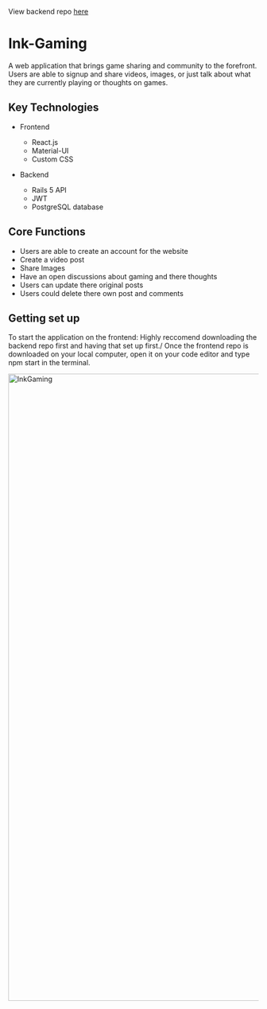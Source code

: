 View backend repo [here](https://github.com/majormatt28/Ink-Gaming-backend)

# Ink-Gaming

A web application that brings game sharing and community to the forefront. Users are able to signup and share videos, images, or just talk about what they are currently playing or thoughts on games.

## Key Technologies

* Frontend
  * React.js
  * Material-UI
  * Custom CSS
  
* Backend
  * Rails 5 API
  * JWT
  * PostgreSQL database

## Core Functions

* Users are able to create an account for the website
* Create a video post
* Share Images
* Have an open discussions about gaming and there thoughts
* Users can update there original posts
* Users could delete there own post and comments 

## Getting set up

To start the application on the frontend:
Highly reccomend downloading the backend repo first and having that set up first./
Once the frontend repo is downloaded on your local computer, open it on your code editor and type npm start in the terminal.

<img width="1261" alt="InkGaming" src="https://user-images.githubusercontent.com/58439248/124307114-57ef9200-db35-11eb-8685-3e9f0731c667.png">



